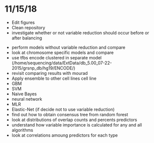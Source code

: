 
# 11/15/18

+ Edit figures
+ Clean repository
+ investigate whether or not variable reduction should occur before or after balancing 
- perform models without variable reduction and compare
- look at chromosome specific models and compare
- use tfbs encode clustered in separate model (/home/sequencing/data/ExtData/db_5.00_07-22-2015/grsnp_db/hg19/ENCODE/)
- revisit comparing results with mourad
- Apply ensemble to other cell lines cell line
- GBM
- SVM
- Naive Bayes
- neural network
- MLR
- Elastic-Net (if decide not to use variable reduction)
- find out how to obtain consensus tree from random forest
- look at distributions of overlap counts and percents predictors
- understand how variable importance is calculated for any and all algorithms
- look at correlations amoung predictors for each type








 






